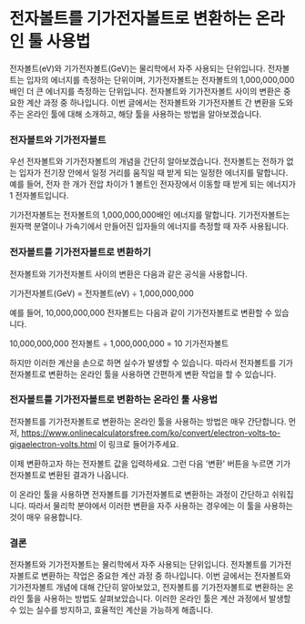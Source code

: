 전자볼트를 기가전자볼트로 변환하는 온라인 툴 사용법
============================

전자볼트(eV)와 기가전자볼트(GeV)는 물리학에서 자주 사용되는 단위입니다. 전자볼트는 입자의 에너지를 측정하는 단위이며, 기가전자볼트는 전자볼트의 1,000,000,000배인 더 큰 에너지를 측정하는 단위입니다. 전자볼트와 기가전자볼트 사이의 변환은 중요한 계산 과정 중 하나입니다. 이번 글에서는 전자볼트와 기가전자볼트 간 변환을 도와주는 온라인 툴에 대해 소개하고, 해당 툴을 사용하는 방법을 알아보겠습니다.

### 전자볼트와 기가전자볼트

우선 전자볼트와 기가전자볼트의 개념을 간단히 알아보겠습니다. 전자볼트는 전하가 없는 입자가 전기장 안에서 일정 거리를 움직일 때 받게 되는 일정한 에너지를 말합니다. 예를 들어, 전자 한 개가 전압 차이가 1 볼트인 전자장에서 이동할 때 받게 되는 에너지가 1 전자볼트입니다.

기가전자볼트는 전자볼트의 1,000,000,000배인 에너지를 말합니다. 기가전자볼트는 원자핵 분열이나 가속기에서 만들어진 입자들의 에너지를 측정할 때 자주 사용됩니다.

### 전자볼트를 기가전자볼트로 변환하기

전자볼트와 기가전자볼트 사이의 변환은 다음과 같은 공식을 사용합니다.

기가전자볼트(GeV) = 전자볼트(eV) ÷ 1,000,000,000

예를 들어, 10,000,000,000 전자볼트는 다음과 같이 기가전자볼트로 변환할 수 있습니다.

10,000,000,000 전자볼트 ÷ 1,000,000,000 = 10 기가전자볼트

하지만 이러한 계산을 손으로 하면 실수가 발생할 수 있습니다. 따라서 전자볼트를 기가전자볼트로 변환하는 온라인 툴을 사용하면 간편하게 변환 작업을 할 수 있습니다.

### 전자볼트를 기가전자볼트로 변환하는 온라인 툴 사용법

전자볼트를 기가전자볼트로 변환하는 온라인 툴을 사용하는 방법은 매우 간단합니다. 먼저, <https://www.onlinecalculatorsfree.com/ko/convert/electron-volts-to-gigaelectron-volts.html> 이 링크로 들어가주세요.

이제 변환하고자 하는 전자볼트 값을 입력하세요. 그런 다음 '변환' 버튼을 누르면 기가전자볼트로 변환된 결과가 나옵니다.

이 온라인 툴을 사용하면 전자볼트를 기가전자볼트로 변환하는 과정이 간단하고 쉬워집니다. 따라서 물리학 분야에서 이러한 변환을 자주 사용하는 경우에는 이 툴을 사용하는 것이 매우 유용합니다.

### 결론

전자볼트와 기가전자볼트는 물리학에서 자주 사용되는 단위입니다. 전자볼트를 기가전자볼트로 변환하는 작업은 중요한 계산 과정 중 하나입니다. 이번 글에서는 전자볼트와 기가전자볼트 개념에 대해 간단히 알아보았고, 전자볼트를 기가전자볼트로 변환하는 온라인 툴을 사용하는 방법도 살펴보았습니다. 이러한 온라인 툴은 계산 과정에서 발생할 수 있는 실수를 방지하고, 효율적인 계산을 가능하게 해줍니다.